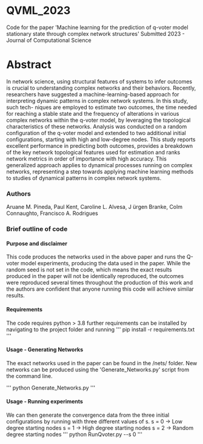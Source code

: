 # QVML_2023
Code for the paper 'Machine learning for the prediction of q-voter model stationary state through complex network structures' Submitted 2023 - Journal of Computational Science



# Abstract 
In network science, using structural features of systems to infer outcomes is crucial to understanding complex networks and their behaviors. Recently,
researchers have suggested a machine-learning-based approach for interpreting dynamic patterns in complex network systems. In this study, such tech-
niques are employed to estimate two outcomes, the time needed for reaching a stable state and the frequency of alterations in various complex networks
within the q-voter model, by leveraging the topological characteristics of these networks. Analysis was conducted on a random configuration of the
q-voter model and extended to two additional initial configurations, starting with high and low-degree nodes. This study reports excellent performance
in predicting both outcomes, provides a breakdown of the key network topological features used for estimation and ranks network metrics in order of
importance with high accuracy. This generalized approach applies to dynamical processes running on complex networks, representing a step towards
applying machine learning methods to studies of dynamical patterns in complex network systems.

### Authors 
Aruane M. Pineda, Paul Kent, Caroline L. Alvesa, J ̈urgen Branke, Colm Connaughto, Francisco A. Rodrigues

### Brief outline of code
#### Purpose and disclaimer
This code produces the networks used in the above paper and runs the Q-voter model experiments, producing the data used in the paper.
While the random seed is not set in the code, which means the exact results produced in the paper will not be identically reproduced, the outcomes were
reproduced several times throughout the production of this work and the authors are confident that anyone running this code will achieve similar results.

#### Requirements
The code requires python > 3.8
further requirements can be installed by navigating to the project folder and running 
'''
pip install -r requirements.txt
'''

#### Usage - Generating Networks
The exact networks used in the paper can be found in the /nets/ folder. New networks can be produced using the 'Generate_Networks.py' script from the command line.

'''
python Generate_Networks.py
'''

#### Usage - Running experiments
We can then generate the convergence data from the three initial configurations by running with three different values of s.
s = 0 -> Low degree starting nodes
s = 1 -> High degree starting nodes
s = 2 -> Random degree starting nodes 
'''
python RunQvoter.py --s 0
'''
